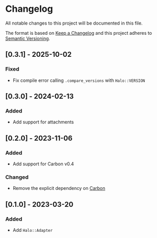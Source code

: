 # Changelog

All notable changes to this project will be documented in this file.

The format is based on [Keep a Changelog](http://keepachangelog.com/en/1.0.0/)
and this project adheres to [Semantic Versioning](http://semver.org/spec/v2.0.0.html).

## [0.3.1] - 2025-10-02

### Fixed
- Fix compile error calling `.compare_versions` with `Halo::VERSION`

## [0.3.0] - 2024-02-13

### Added
- Add support for attachments

## [0.2.0] - 2023-11-06

### Added
- Add support for Carbon v0.4

### Changed
- Remove the explicit dependency on [Carbon](https://github.com/luckyframework/carbon)

## [0.1.0] - 2023-03-20

### Added
- Add `Halo::Adapter`
